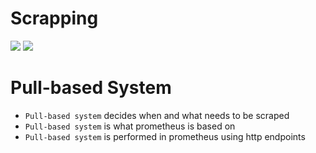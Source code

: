 # Scrapping

<img src="https://user-images.githubusercontent.com/6856382/222879182-72a387c1-28e3-41d6-9c45-ceb172342cda.png">

<img src="https://user-images.githubusercontent.com/6856382/222877864-c2812e76-3cbb-455a-b12e-ccb31e33e858.png">

# Pull-based System
- `Pull-based system` decides when and what needs to be scraped
- `Pull-based system` is what prometheus is based on
- `Pull-based system` is performed in prometheus using http endpoints

